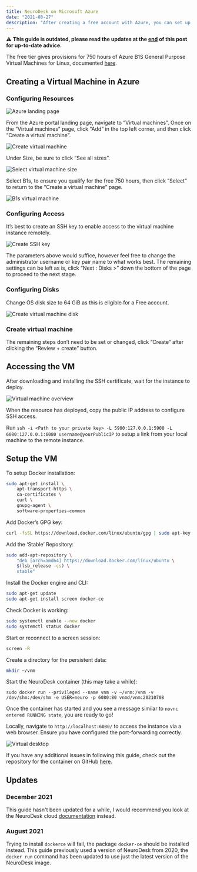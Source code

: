 ```yaml
---
title: NeuroDesk on Microsoft Azure
date: "2021-08-27"
description: "After creating a free account with Azure, you can set up a Linux Virtual Machine to run an instance of NeuroDesk."
---
```


⚠️ **This guide is outdated, please read the updates at the [end](#updates) of this post for up-to-date advice.**

The free tier gives provisions for 750 hours of Azure B1S General Purpose Virtual Machines for Linux, documented [here](https://azure.microsoft.com/en-in/free/free-account-faq/).

## Creating a Virtual Machine in Azure

### Configuring Resources

![Azure landing page](./azure_landing_page.png)

From the Azure portal landing page, navigate to “Virtual machines”. Once on the “Virtual machines” page, click “Add” in the top left corner, and then click “Create a virtual machine”.

![Create virtual machine](./create_virtual_machine.png)

Under Size, be sure to click “See all sizes”.

![Select virtual machine size](./virual_machine_size.png)

Select B1s, to ensure you qualify for the free 750 hours, then click “Select” to return to the “Create a virtual machine” page.

![B1s virtual machine](./b1s_size.png)

### Configuring Access

It’s best to create an SSH key to enable access to the virtual machine instance remotely.

![Create SSH key](./create_ssh_key.png)

The parameters above would suffice, however feel free to change the administrator username or key pair name to what works best. The remaining settings can be left as is, click “Next : Disks >” down the bottom of the page to proceed to the next stage.

### Configuring Disks

Change OS disk size to 64 GiB as this is eligible for a Free account.

![Create virtual machine disk](./create_virtual_machine_disk.png)

### Create virtual machine

The remaining steps don’t need to be set or changed, click “Create” after clicking the “Review + create” button.

## Accessing the VM

After downloading and installing the SSH certificate, wait for the instance to deploy.

![Virtual machine overview](./virtual_machine_overview.png)

When the resource has deployed, copy the public IP address to configure SSH access.

Run `ssh -i <Path to your private key> -L 5900:127.0.0.1:5900 -L 6080:127.0.0.1:6080 username@yourPublicIP` to setup a link from your local machine to the remote instance.

## Setup the VM

To setup Docker installation:

```Bash
sudo apt-get install \
    apt-transport-https \
    ca-certificates \
    curl \
    gnupg-agent \
    software-properties-common
```

Add Docker’s GPG key:

```Bash
curl -fsSL https://download.docker.com/linux/ubuntu/gpg | sudo apt-key add -
```

Add the ‘Stable’ Repository:

```Bash
sudo add-apt-repository \
    "deb [arch=amd64] https://download.docker.com/linux/ubuntu \
    $(lsb_release -cs) \
    stable"
```

Install the Docker engine and CLI:

```Bash
sudo apt-get update
sudo apt-get install screen docker-ce
```

Check Docker is working:

```Bash
sudo systemctl enable --now docker
sudo systemctl status docker
```

Start or reconnect to a screen session:

```Bash
screen -R
```

Create a directory for the persistent data:

```Bash
mkdir ~/vnm
```

Start the NeuroDesk container (this may take a while):

```sudo docker run --privileged --name vnm -v ~/vnm:/vnm -v /dev/shm:/dev/shm -e USER=neuro -p 6080:80 vnmd/vnm:20210708```

Once the container has started and you see a message similar to `novnc entered RUNNING state`, you are ready to go!

Locally, navigate to `http://localhost:6080/` to access the instance via a web browser. Ensure you have configured the port-forwarding correctly.

![Virtual desktop](./virtual_desktop.png)

If you have any additional issues in following this guide, check out the repository for the container on GitHub [here](https://github.com/NeuroDesk/vnm/).

## Updates

### December 2021

This guide hasn't been updated for a while, I would recommend you look at the NeuroDesk cloud [documentation](https://neurodesk.github.io/docs/neurodesktop/getting-started/cloud/) instead.

### August 2021

Trying to install `dockerce` will fail, the package `docker-ce` should be installed instead. This guide previously used a version of NeuroDesk from 2020, the `docker run` command has been updated to use just the latest version of the NeuroDesk image.
